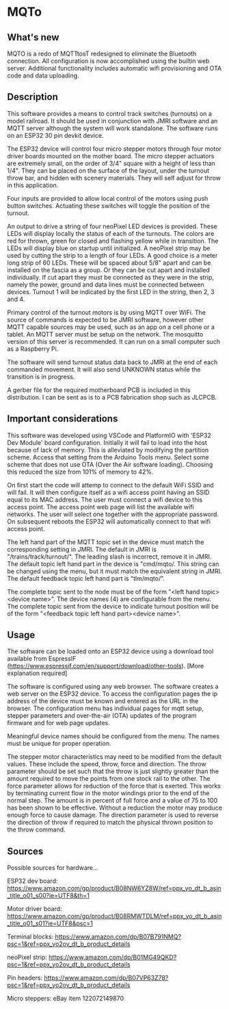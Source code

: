 # MQTo
## What's new
MQTO is a redo of MQTTtosT redesigned to eliminate the Bluetooth connection. All configuration is now accomplished using the builtin web server. Additional functionality includes automatic wifi provisioning and OTA code and data uploading.

## Description
This software provides a means to control track switches (turnouts) on a model railroad. It should be used in conjunction with JMRI software and an MQTT server although the system will work standalone. The software runs on an ESP32 30 pin devkit device.

The ESP32 device will control four micro stepper motors through four motor driver boards mounted on the mother board. The micro stepper actuators are extremely small, on the order of 3/4" square with a height of less than 1/4". They can be placed on the surface of the layout, under the turnout throw bar, and hidden with scenery materials. They will self adjust for throw in this application. 

Four inputs are provided to allow local control of the motors using push button switches. Actuating these switches will toggle the position of the turnout.

An output to drive a string of four neoPixel LED devices is provided. These LEDs will display locally the status of each of the turnouts. The colors are red for thrown, green for closed and flashing yellow while in transition. The LEDs will display blue on startup until initialized. A neoPixel strip may be used by cutting the strip to a length of four LEDs. A good choice is a meter long strip of 60 LEDs. These will be spaced about 5/8" apart and can be installed on the fascia as a group. Or they can be cut apart and installed individually. If cut apart they must be connected as they were in the strip, namely the power, ground and data lines must be connected between devices. Turnout 1 will be indicated by the first LED in the string, then 2, 3 and 4.

Primary control of the turnout motors is by using MQTT over WiFi. The source of commands is expected to be JMRI software, however other MQTT capable sources may be used, such as an app on a cell phone or a tablet. An MQTT server must be setup on the network. The mosquitto version of this server is recommended. It can run on a small computer such as a Raspberry Pi.

The software will send turnout status data back to JMRI at the end of each commanded movement. It will also send UNKNOWN status while the transition is in progress.

A gerber file for the required motherboard PCB is included in this distribution. I can be sent as is to a PCB fabrication shop such as JLCPCB.

## Important considerations

This software was developed using VSCode and PlatformIO with 'ESP32 Dev Module' board configuration. Initially it will fail to load into the host because of lack of memory. This is alleviated by modifying the partition scheme. Access that setting from the Arduino Tools menu. Select some scheme that does not use OTA (Over the Air software loading). Choosing this reduced the size from 101% of memory to 42%.

On first start the code will attemp to connect to the default WiFi SSID and will fail. It will then configure itself as a wifi access point having an SSID equal to its MAC address. The user must connect a wifi device to this access point. The access point web page will list the available wifi networks. The user will select one together with the appropriate password. On subsequent reboots the ESP32 will automatically connect to that wifi access point.

The left hand part of the MQTT topic set in the device must match the corresponding setting in JMRI. The default in JMRI is "/trains/track/turnout/". The leading slash is incorrect, remove it in JMRI. The default topic left hand part in the device is "cmd/mqto/. This string can be changed using the menu, but it must match the equivalent string in JMRI. The default feedback topic left hand part is "tlm/mqto/".

The complete topic sent to the node must be of the form "\<left hand topic\>\<device name\>". The device names (4) are configurable from the menu. The complete topic sent from the device to indicate turnout position will be of the form "\<feedback topic left hand part\>\<device name\>".

## Usage
The software can be loaded onto an ESP32 device using a download tool available from EspressIF (https://www.espressif.com/en/support/download/other-tools). [More explanation required]

The software is configured using any web browser. The software creates a web server on the ESP32 device. To access the configuration pages the ip address of the device must be known and entered as the URL in the browser. The configuration menu has individual pages for mqtt setup, stepper parameters and over-the-air (OTA) updates of the program firmware and for web page updates.

Meaningful device names should be configured from the menu. The names must be unique for proper operation.

The stepper motor characteristics may need to be modified from the default values. These include the speed, throw, force and direction. The throw parameter should be set such that the throw is just slightly greater than the amount required to move the points from one stock rail to the other. The force parameter allows for reduction of the force that is exerted. This works by terminating current flow in the motor windings prior to the end of the normal step. The amount is in percent of full force and a value of 75 to 100 has been shown to be effective. Without a reduction the motor may produce enough force to cause damage. The direction parameter is used to reverse the direction of throw if required to match the physical thrown position to the throw command.



## Sources
Possible sources for hardware...

ESP32 dev board: https://www.amazon.com/gp/product/B08NW6YZ8W/ref=ppx_yo_dt_b_asin_title_o01_s00?ie=UTF8&th=1

Motor driver board: https://www.amazon.com/gp/product/B08RMWTDLM/ref=ppx_yo_dt_b_asin_title_o01_s01?ie=UTF8&psc=1

Terminal blocks: https://www.amazon.com/dp/B07B791NMQ?psc=1&ref=ppx_yo2ov_dt_b_product_details

neoPixel strip: https://www.amazon.com/dp/B01MG49QKD?psc=1&ref=ppx_yo2ov_dt_b_product_details

Pin headers: https://www.amazon.com/dp/B07VP63Z78?psc=1&ref=ppx_yo2ov_dt_b_product_details

Micro steppers: eBay item 122072149870
